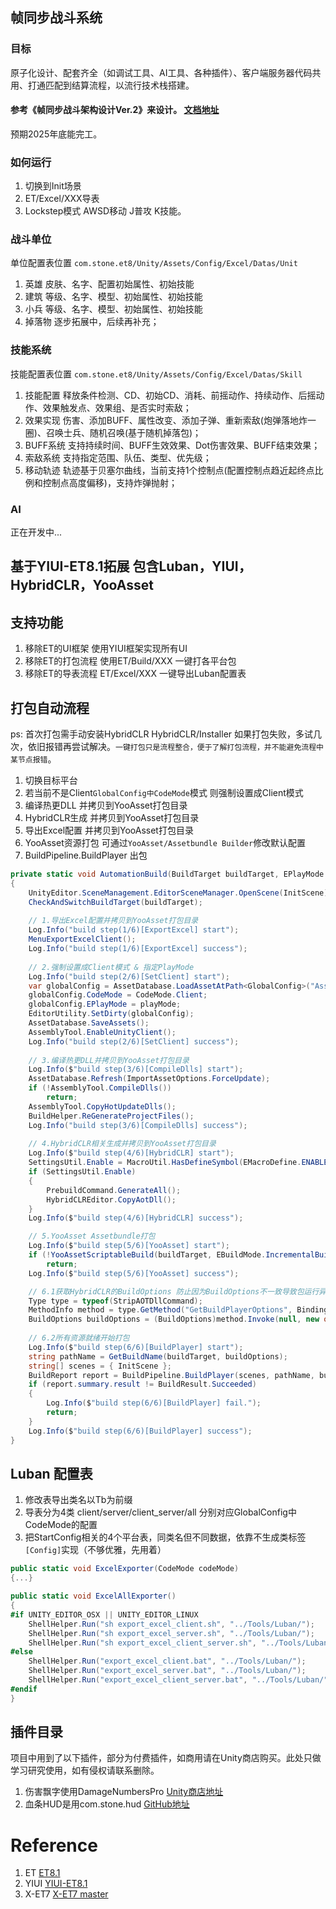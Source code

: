 ## 帧同步战斗系统
### 目标
原子化设计、配套齐全（如调试工具、AI工具、各种插件）、客户端服务器代码共用、打通匹配到结算流程，以流行技术栈搭建。
#### 参考《帧同步战斗架构设计Ver.2》来设计。 [文档地址](https://zhuanlan.zhihu.com/p/1911184476500897969)
预期2025年底能完工。

### 如何运行
1. 切换到Init场景
2. ET/Excel/XXX导表
3. Lockstep模式 AWSD移动 J普攻 K技能。

### 战斗单位
单位配置表位置 `com.stone.et8/Unity/Assets/Config/Excel/Datas/Unit`
1. 英雄 皮肤、名字、配置初始属性、初始技能
2. 建筑 等级、名字、模型、初始属性、初始技能
3. 小兵 等级、名字、模型、初始属性、初始技能
4. 掉落物 逐步拓展中，后续再补充；
### 技能系统
技能配置表位置 `com.stone.et8/Unity/Assets/Config/Excel/Datas/Skill`
1. 技能配置 释放条件检测、CD、初始CD、消耗、前摇动作、持续动作、后摇动作、效果触发点、效果组、是否实时索敌；
2. 效果实现 伤害、添加BUFF、属性改变、添加子弹、重新索敌(炮弹落地炸一圈)、召唤士兵、随机召唤(基于随机掉落包)；
3. BUFF系统 支持持续时间、BUFF生效效果、Dot伤害效果、BUFF结束效果；
4. 索敌系统 支持指定范围、队伍、类型、优先级；
5. 移动轨迹 轨迹基于贝塞尔曲线，当前支持1个控制点(配置控制点趋近起终点比例和控制点高度偏移)，支持炸弹抛射；
### AI
正在开发中...


## 基于YIUI-ET8.1拓展 包含Luban，YIUI，HybridCLR，YooAsset
## 支持功能
1.  移除ET的UI框架 使用YIUI框架实现所有UI
2.  移除ET的打包流程 使用ET/Build/XXX 一键打各平台包
3.  移除ET的导表流程 ET/Excel/XXX 一键导出Luban配置表

## 打包自动流程
ps: 首次打包需手动安装HybridCLR HybridCLR/Installer
    如果打包失败，多试几次，依旧报错再尝试解决。`一键打包只是流程整合，便于了解打包流程，并不能避免流程中某节点报错`。
1. 切换目标平台
2. 若当前不是Client`GlobalConfig中CodeMode`模式 则强制设置成Client模式
3. 编译热更DLL 并拷贝到YooAsset打包目录
4. HybridCLR生成 并拷贝到YooAsset打包目录
5. 导出Excel配置 并拷贝到YooAsset打包目录
6. YooAsset资源打包 可通过`YooAsset/Assetbundle Builder`修改默认配置
7. BuildPipeline.BuildPlayer 出包

```csharp
private static void AutomationBuild(BuildTarget buildTarget, EPlayMode playMode)
{
    UnityEditor.SceneManagement.EditorSceneManager.OpenScene(InitScene);
    CheckAndSwitchBuildTarget(buildTarget);
    
    // 1.导出Excel配置并拷贝到YooAsset打包目录
    Log.Info("build step(1/6)[ExportExcel] start");
    MenuExportExcelClient();
    Log.Info("build step(1/6)[ExportExcel] success");
    
    // 2.强制设置成Client模式 & 指定PlayMode
    Log.Info("build step(2/6)[SetClient] start");
    var globalConfig = AssetDatabase.LoadAssetAtPath<GlobalConfig>("Assets/Resources/GlobalConfig.asset");
    globalConfig.CodeMode = CodeMode.Client;
    globalConfig.EPlayMode = playMode;
    EditorUtility.SetDirty(globalConfig);
    AssetDatabase.SaveAssets();
    AssemblyTool.EnableUnityClient();
    Log.Info("build step(2/6)[SetClient] success");
    
    // 3.编译热更DLL并拷贝到YooAsset打包目录
    Log.Info($"build step(3/6)[CompileDlls] start");
    AssetDatabase.Refresh(ImportAssetOptions.ForceUpdate);
    if (!AssemblyTool.CompileDlls())
        return;
    AssemblyTool.CopyHotUpdateDlls();
    BuildHelper.ReGenerateProjectFiles();
    Log.Info("build step(3/6)[CompileDlls] success");
    
    // 4.HybridCLR相关生成并拷贝到YooAsset打包目录
    Log.Info($"build step(4/6)[HybridCLR] start");
    SettingsUtil.Enable = MacroUtil.HasDefineSymbol(EMacroDefine.ENABLE_IL2CPP);
    if (SettingsUtil.Enable)
    {
        PrebuildCommand.GenerateAll();
        HybridCLREditor.CopyAotDll();
    }
    Log.Info($"build step(4/6)[HybridCLR] success");

    // 5.YooAsset Assetbundle打包
    Log.Info($"build step(5/6)[YooAsset] start");
    if (!YooAssetScriptableBuild(buildTarget, EBuildMode.IncrementalBuild))
        return;
    Log.Info($"build step(5/6)[YooAsset] success");

    // 6.1获取HybridCLR的BuildOptions 防止因为BuildOptions不一致导致包运行异常
    Type type = typeof(StripAOTDllCommand);
    MethodInfo method = type.GetMethod("GetBuildPlayerOptions", BindingFlags.Static | BindingFlags.NonPublic);
    BuildOptions buildOptions = (BuildOptions)method.Invoke(null, new object[1] { buildTarget });
    
    // 6.2所有资源就绪开始打包
    Log.Info($"build step(6/6)[BuildPlayer] start");
    string pathName = GetBuildName(buildTarget, buildOptions);
    string[] scenes = { InitScene };
    BuildReport report = BuildPipeline.BuildPlayer(scenes, pathName, buildTarget, buildOptions);
    if (report.summary.result != BuildResult.Succeeded)
    {
        Log.Info($"build step(6/6)[BuildPlayer] fail.");
        return;
    }
    Log.Info($"build step(6/6)[BuildPlayer] success");
}
```

## Luban 配置表
1. 修改表导出类名以Tb为前缀
2. 导表分为4类 client/server/client_server/all 分别对应GlobalConfig中CodeMode的配置
3. 把StartConfig相关的4个平台表，同类名但不同数据，依靠不生成类标签`[Config]`实现（不够优雅，先用着）
```csharp
public static void ExcelExporter(CodeMode codeMode)
{...}

public static void ExcelAllExporter()
{
#if UNITY_EDITOR_OSX || UNITY_EDITOR_LINUX
    ShellHelper.Run("sh export_excel_client.sh", "../Tools/Luban/");
    ShellHelper.Run("sh export_excel_server.sh", "../Tools/Luban/");
    ShellHelper.Run("sh export_excel_client_server.sh", "../Tools/Luban/");
#else
    ShellHelper.Run("export_excel_client.bat", "../Tools/Luban/");
    ShellHelper.Run("export_excel_server.bat", "../Tools/Luban/");
    ShellHelper.Run("export_excel_client_server.bat", "../Tools/Luban/");
#endif
}
```
## 插件目录
项目中用到了以下插件，部分为付费插件，如商用请在Unity商店购买。此处只做学习研究使用，如有侵权请联系删除。

1. 伤害飘字使用DamageNumbersPro [Unity商店地址](https://assetstore.unity.com/packages/2d/gui/damage-numbers-pro-186447)
2. 血条HUD是用com.stone.hud [GitHub地址](https://github.com/alsostone/com.stone.hud)

# Reference
1. ET [ET8.1](https://github.com/egametang/ET/tree/release8.1)
2. YIUI [YIUI-ET8.1](https://github.com/LiShengYang-yiyi/YIUI/tree/YIUI-ET8.1)
3. X-ET7 [X-ET7 master](https://github.com/IcePower/X-ET7)
